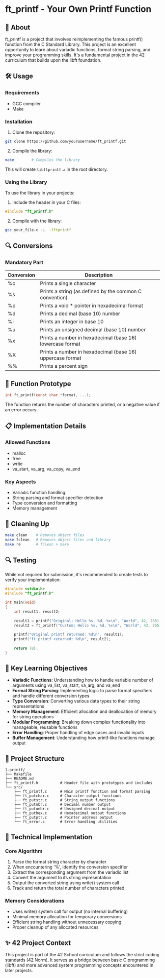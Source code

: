 # ft_printf - Your Own Printf Function

## 📝 About
ft_printf is a project that involves reimplementing the famous printf() function from the C Standard Library. This project is an excellent opportunity to learn about variadic functions, format string parsing, and improve your programming skills. It's a fundamental project in the 42 curriculum that builds upon the libft foundation.

## 🛠️ Usage

### Requirements
- GCC compiler
- Make

### Installation
1. Clone the repository:
```bash
git clone https://github.com/yourusername/ft_printf.git
```

2. Compile the library:
```bash
make        # Compiles the library
```

This will create `libftprintf.a` in the root directory.

### Using the Library
To use the library in your projects:
1. Include the header in your C files:
```c
#include "ft_printf.h"
```

2. Compile with the library:
```bash
gcc your_file.c -L. -lftprintf
```

## 🔍 Conversions

### Mandatory Part
| Conversion | Description |
|------------|-------------|
| %c | Prints a single character |
| %s | Prints a string (as defined by the common C convention) |
| %p | Prints a void * pointer in hexadecimal format |
| %d | Prints a decimal (base 10) number |
| %i | Prints an integer in base 10 |
| %u | Prints an unsigned decimal (base 10) number |
| %x | Prints a number in hexadecimal (base 16) lowercase format |
| %X | Prints a number in hexadecimal (base 16) uppercase format |
| %% | Prints a percent sign |



## 🧮 Function Prototype

```c
int ft_printf(const char *format, ...);
```

The function returns the number of characters printed, or a negative value if an error occurs.

## 📋 Implementation Details

### Allowed Functions
- malloc
- free
- write
- va_start, va_arg, va_copy, va_end

### Key Aspects
- Variadic function handling
- String parsing and format specifier detection
- Type conversion and formatting
- Memory management

## 🧹 Cleaning Up
```bash
make clean    # Removes object files
make fclean   # Removes object files and library
make re       # fclean + make
```

## 🔍 Testing
While not required for submission, it's recommended to create tests to verify your implementation:

```c
#include <stdio.h>
#include "ft_printf.h"

int main(void)
{
    int result1, result2;
    
    result1 = printf("Original: Hello %s, %d, %x\n", "World", 42, 255);
    result2 = ft_printf("Custom: Hello %s, %d, %x\n", "World", 42, 255);
    
    printf("Original printf returned: %d\n", result1);
    printf("ft_printf returned: %d\n", result2);
    
    return (0);
}
```

## 🎯 Key Learning Objectives

- **Variadic Functions**: Understanding how to handle variable number of arguments using va_list, va_start, va_arg, and va_end
- **Format String Parsing**: Implementing logic to parse format specifiers and handle different conversion types
- **Type Conversion**: Converting various data types to their string representations
- **Memory Management**: Efficient allocation and deallocation of memory for string operations
- **Modular Programming**: Breaking down complex functionality into manageable, reusable functions
- **Error Handling**: Proper handling of edge cases and invalid inputs
- **Buffer Management**: Understanding how printf-like functions manage output

## 📁 Project Structure

```
1-printf/
├── Makefile
├── README.md
├── ft_printf.h          # Header file with prototypes and includes
└── src/
    ├── ft_printf.c      # Main printf function and format parsing
    ├── ft_putchar.c     # Character output functions
    ├── ft_putstr.c      # String output functions  
    ├── ft_putnbr.c      # Decimal number output
    ├── ft_putunbr.c     # Unsigned decimal output
    ├── ft_puthex.c      # Hexadecimal output functions
    ├── ft_putptr.c      # Pointer address output
    └── ft_error.c       # Error handling utilities
```

## 🔧 Technical Implementation

### Core Algorithm
1. Parse the format string character by character
2. When encountering '%', identify the conversion specifier
3. Extract the corresponding argument from the variadic list
4. Convert the argument to its string representation
5. Output the converted string using write() system call
6. Track and return the total number of characters printed

### Memory Considerations
- Uses write() system call for output (no internal buffering)
- Minimal memory allocation for temporary conversions
- Efficient string handling without unnecessary copying
- Proper cleanup of any allocated resources

## ✨ 42 Project Context
This project is part of the 42 School curriculum and follows the strict coding standards (42 Norm). It serves as a bridge between basic C programming (libft) and more advanced system programming concepts encountered in later projects.